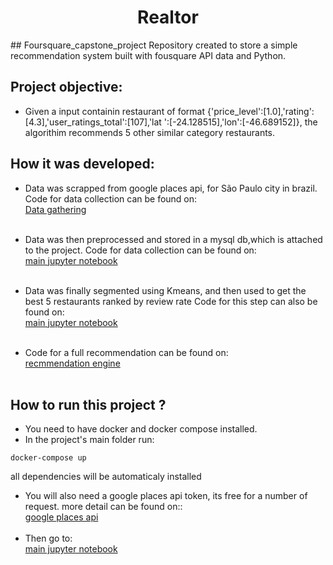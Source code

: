 <h1 align="center"> Realtor </h1>
## Foursquare_capstone_project
Repository created to store a simple recommendation system built with fousquare API data and Python.

## Project objective:
* Given a input containin restaurant of format {'price_level':[1.0],'rating':[4.3],'user_ratings_total':[107],'lat ':[-24.128515],'lon':[-46.689152]}, the algorithim recommends 5 other similar category restaurants.

## How it was developed:
* Data was scrapped from google places api, for São Paulo city in brazil.
Code for data collection can be found on: <br/>
[Data gathering](app/data/main/get_place_data.py)<br/><br/>

* Data was then preprocessed and stored in a mysql db,which is attached to the project.
Code for data collection can be found on: 
<br/>[main jupyter notebook](app/recomendation_system.ipynb)<br/><br/>

* Data was finally segmented using Kmeans, and then used to get the best 5 restaurants ranked by review rate
Code for this step can also be found on:
<br/>[main jupyter notebook](app/recomendation_system.ipynb)<br/><br/>

* Code for a full recommendation can be found on:
<br/>[recmmendation engine](app/make_recommendation.py)<br/><br/>

## How to run this project ?
* You need to have docker and docker compose installed.
* In the project's main folder run:
```
docker-compose up
```
all dependencies will be automaticaly installed
* You will also need a google places api token, its free for a number of request.
more detail can be found on::<br/>[google places api]([app/recomendation_system.ipynb](https://cloud.google.com/apis?utm_source=google&utm_medium=cpc&utm_campaign=latam-BR-all-pt-dr-SKWS-all-all-trial-p-dr-1011454-LUAC0015755&utm_content=text-ad-none-any-DEV_c-CRE_534667502763-ADGP_Hybrid%20%7C%20SKWS%20-%20PHR%20%7C%20Txt%20~%20API-Management_General-KWID_43700065166693636-kwd-152051905&utm_term=KW_api-ST_API&gclid=Cj0KCQjwxveXBhDDARIsAI0Q0x08Zr_LkklWwk5FC9niUs1sB59-flhKObMSl4IR4c8x51wC-HfCow0aAgCZEALw_wcB&gclsrc=aw.ds))<br/><br/>
* Then go to:<br/>[main jupyter notebook](app/recomendation_system.ipynb)<br/><br/>

